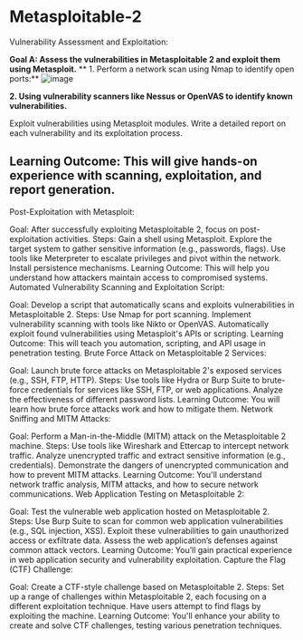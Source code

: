 # Metasploitable-2


Vulnerability Assessment and Exploitation:

**Goal A: Assess the vulnerabilities in Metasploitable 2 and exploit them using Metasploit.**
** 1. Perform a network scan using Nmap to identify open ports:**
![image](https://github.com/user-attachments/assets/f624d463-bba4-4403-9dac-81274e8fd40f)


 **2. Using vulnerability scanners like Nessus or OpenVAS to identify known vulnerabilities.**
 
Exploit vulnerabilities using Metasploit modules.
Write a detailed report on each vulnerability and its exploitation process.

Learning Outcome: This will give hands-on experience with scanning, exploitation, and report generation.
--------------

Post-Exploitation with Metasploit:

Goal: After successfully exploiting Metasploitable 2, focus on post-exploitation activities.
Steps:
Gain a shell using Metasploit.
Explore the target system to gather sensitive information (e.g., passwords, flags).
Use tools like Meterpreter to escalate privileges and pivot within the network.
Install persistence mechanisms.
Learning Outcome: This will help you understand how attackers maintain access to compromised systems.
Automated Vulnerability Scanning and Exploitation Script:

Goal: Develop a script that automatically scans and exploits vulnerabilities in Metasploitable 2.
Steps:
Use Nmap for port scanning.
Implement vulnerability scanning with tools like Nikto or OpenVAS.
Automatically exploit found vulnerabilities using Metasploit's APIs or scripting.
Learning Outcome: This will teach you automation, scripting, and API usage in penetration testing.
Brute Force Attack on Metasploitable 2 Services:

Goal: Launch brute force attacks on Metasploitable 2's exposed services (e.g., SSH, FTP, HTTP).
Steps:
Use tools like Hydra or Burp Suite to brute-force credentials for services like SSH, FTP, or web applications.
Analyze the effectiveness of different password lists.
Learning Outcome: You will learn how brute force attacks work and how to mitigate them.
Network Sniffing and MITM Attacks:

Goal: Perform a Man-in-the-Middle (MITM) attack on the Metasploitable 2 machine.
Steps:
Use tools like Wireshark and Ettercap to intercept network traffic.
Analyze unencrypted traffic and extract sensitive information (e.g., credentials).
Demonstrate the dangers of unencrypted communication and how to prevent MITM attacks.
Learning Outcome: You'll understand network traffic analysis, MITM attacks, and how to secure network communications.
Web Application Testing on Metasploitable 2:

Goal: Test the vulnerable web application hosted on Metasploitable 2.
Steps:
Use Burp Suite to scan for common web application vulnerabilities (e.g., SQL injection, XSS).
Exploit these vulnerabilities to gain unauthorized access or exfiltrate data.
Assess the web application’s defenses against common attack vectors.
Learning Outcome: You’ll gain practical experience in web application security and vulnerability exploitation.
Capture the Flag (CTF) Challenge:

Goal: Create a CTF-style challenge based on Metasploitable 2.
Steps:
Set up a range of challenges within Metasploitable 2, each focusing on a different exploitation technique.
Have users attempt to find flags by exploiting the machine.
Learning Outcome: You'll enhance your ability to create and solve CTF challenges, testing various penetration techniques.
